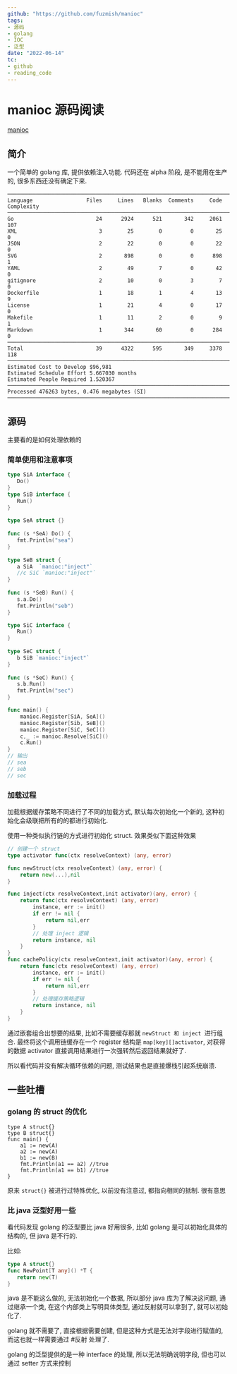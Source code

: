 ```yaml
---
github: "https://github.com/fuzmish/manioc"
tags:
- 源码
- golang
- IOC
- 泛型
date: "2022-06-14"
tc:
- github
- reading_code
---
```


# manioc 源码阅读

[manioc](https://github.com/fuzmish/manioc)

## 简介

一个简单的 golang 库, 提供依赖注入功能. 代码还在 alpha 阶段, 是不能用在生产的, 很多东西还没有确定下来.

```
───────────────────────────────────────────────────────────────────────────────
Language                 Files     Lines   Blanks  Comments     Code Complexity
───────────────────────────────────────────────────────────────────────────────
Go                          24      2924      521       342     2061        107
XML                          3        25        0         0       25          0
JSON                         2        22        0         0       22          0
SVG                          2       898        0         0      898          1
YAML                         2        49        7         0       42          0
gitignore                    2        10        0         3        7          0
Dockerfile                   1        18        1         4       13          9
License                      1        21        4         0       17          0
Makefile                     1        11        2         0        9          1
Markdown                     1       344       60         0      284          0
───────────────────────────────────────────────────────────────────────────────
Total                       39      4322      595       349     3378        118
───────────────────────────────────────────────────────────────────────────────
Estimated Cost to Develop $96,981
Estimated Schedule Effort 5.667030 months
Estimated People Required 1.520367
───────────────────────────────────────────────────────────────────────────────
Processed 476263 bytes, 0.476 megabytes (SI)
───────────────────────────────────────────────────────────────────────────────
```

## 源码

主要看的是如何处理依赖的

### 简单使用和注意事项
```go
type SiA interface {  
   Do()  
}  
type SiB interface {  
   Run()  
}  
  
type SeA struct {}  
  
func (s *SeA) Do() {  
   fmt.Println("sea")  
}  
  
type SeB struct {
   a SiA  `manioc:"inject"`
   //c SiC `manioc:"inject"`
}  
  
func (s *SeB) Run() {  
   s.a.Do()  
   fmt.Println("seb")  
}

type SiC interface {  
   Run()  
}  
  
type SeC struct {  
   b SiB `manioc:"inject"`  
}  
  
func (s *SeC) Run() {  
   s.b.Run()  
   fmt.Println("sec")  
}

func main() {
    manioc.Register[SiA, SeA]()  
    manioc.Register[Sib, SeB]()
    manioc.Register[SiC, SeC]()
    c,_ := manioc.Resolve[SiC]()
    c.Run() 
}
// 输出
// sea
// seb
// sec
```

### 加载过程

加载根据缓存策略不同进行了不同的加载方式, 默认每次初始化一个新的, 这种初始化会级联把所有的的都进行初始化.

使用一种类似执行链的方式进行初始化 struct. 效果类似下面这种效果

```go
// 创建一个 struct
type activator func(ctx resolveContext) (any, error)

func newStruct(ctx resolveContext) (any, error) {
    return new(...),nil
}

func inject(ctx resolveContext,init activator)(any, error) {
    return func(ctx resolveContext) (any, error)
        instance, err := init()
        if err != nil {
            return nil,err
        }
        // 处理 inject 逻辑
        return instance, nil
    }
}
func cachePolicy(ctx resolveContext,init activator)(any, error) {
    return func(ctx resolveContext) (any, error)
        instance, err := init()
        if err != nil {
            return nil,err
        }
        // 处理缓存策略逻辑
        return instance, nil
    }
}
```

通过嵌套组合出想要的结果, 比如不需要缓存那就 `newStruct 和 inject `进行组合. 最终将这个调用链缓存在一个 register 结构是 `map[key][]activator`, 对获得的数据 activator 直接调用结果进行一次强转然后返回结果就好了.

所以看代码并没有解决循环依赖的问题, 测试结果也是直接爆栈引起系统崩溃.

## 一些吐槽

### golang 的 struct 的优化

```
type A struct{}
type B struct{}
func main() {
    a1 := new(A)
    a2 := new(A)
    b1 := new(B)
    fmt.Println(a1 == a2) //true
    fmt.Println(a1 == b1) //true
}
```

原来 `struct{}` 被进行过特殊优化, 以前没有注意过, 都指向相同的抵制. 很有意思

### 比 java 泛型好用一些

看代码发现 golang 的泛型要比 java 好用很多, 比如 golang 是可以初始化具体的结构的, 但 java 是不行的. 

比如:
```go
type A struct{}
func NewPoint[T any]() *T {  
   return new(T)  
}
```

java 是不能这么做的, 无法初始化一个数据, 所以部分 java 库为了解决这问题, 通过继承一个类, 在这个内部类上写明具体类型, 通过反射就可以拿到了, 就可以初始化了.

golang 就不需要了, 直接根据需要创建, 但是这种方式是无法对字段进行赋值的, 而这也就一样需要通过 #反射 处理了.

golang 的泛型提供的是一种 interface 的处理, 所以无法明确说明字段, 但也可以通过 setter 方式来控制